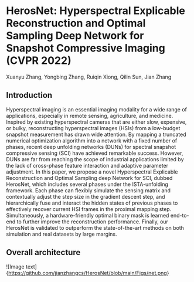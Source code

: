 # HerosNet: Hyperspectral Explicable Reconstruction and Optimal Sampling Deep Network for Snapshot Compressive Imaging (CVPR 2022)
Xuanyu Zhang, Yongbing Zhang, Ruiqin Xiong, Qilin Sun, Jian Zhang
## Introduction
Hyperspectral imaging is an essential imaging modality for a wide range of applications, especially in remote sensing, agriculture, and medicine. Inspired by existing
hyperspectral cameras that are either slow, expensive, or bulky, reconstructing hyperspectral images (HSIs) from a low-budget snapshot measurement has drawn wide attention. By mapping a truncated numerical optimization algorithm into a network with a fixed number of phases, recent deep unfolding networks (DUNs) for spectral snapshot compressive sensing (SCI) have achieved remarkable success. However, DUNs are far from reaching the scope of industrial applications limited by the lack of cross-phase feature interaction and adaptive parameter adjustment. In this paper, we propose a novel Hyperspectral Explicable Reconstruction and Optimal Sampling deep Network for SCI, dubbed HerosNet, which includes several phases under the ISTA-unfolding framework. Each phase can flexibly simulate the sensing matrix and contextually adjust the step size in the gradient descent step, and hierarchically fuse and interact the hidden states of previous phases to effectively recover current HSI frames in the proximal mapping step. Simultaneously, a hardware-friendly optimal binary mask is learned end-to-end to further improve the reconstruction performance. Finally, our HerosNet is validated to outperform the state-of-the-art methods on both simulation and real datasets by large margins.
## Overall architecture
![Image text]{https://github.com/jianzhangcs/HerosNet/blob/main/Figs/net.png}
